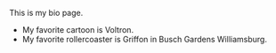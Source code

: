 This is my bio page. 

- My favorite cartoon is Voltron.
- My favorite rollercoaster is Griffon in Busch Gardens Williamsburg. 
